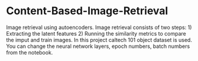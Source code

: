 # Content-Based-Image-Retrieval
Image retrieval using autoencoders.
Image retrieval consists of two steps: 1) Extracting the latent features 2) Running the similarity metrics to compare the imput and train images.
In this project caltech 101 object dataset is used.
You can change the neural network layers, epoch numbers, batch numbers from the notebook. 
